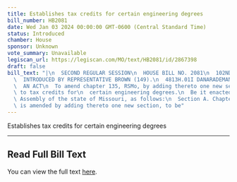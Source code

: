 ```yaml
---
title: Establishes tax credits for certain engineering degrees
bill_number: HB2081
date: Wed Jan 03 2024 00:00:00 GMT-0600 (Central Standard Time)
status: Introduced
chamber: House
sponsor: Unknown
vote_summary: Unavailable
legiscan_url: https://legiscan.com/MO/text/HB2081/id/2867398
draft: false
bill_text: "|\n  SECOND REGULAR SESSION\n  HOUSE BILL NO. 2081\n  102ND GENERAL ASSEMBLY\n\
  \  INTRODUCED BY REPRESENTATIVE BROWN (149).\n  4813H.01I DANARADEMANMILLER,ChiefClerk\n\
  \  AN ACT\n  To amend chapter 135, RSMo, by adding thereto one new section relating\
  \ to tax credits for\n  certain engineering degrees.\n  Be it enacted by the General\
  \ Assembly of the state of Missouri, as follows:\n  Section A. Chapter 135, RSMo,\
  \ is amended by adding thereto one new section, to be"
---
```

Establishes tax credits for certain engineering degrees

---

## Read Full Bill Text

You can view the full text [here](https://legiscan.com/MO/text/HB2081/id/2867398).
